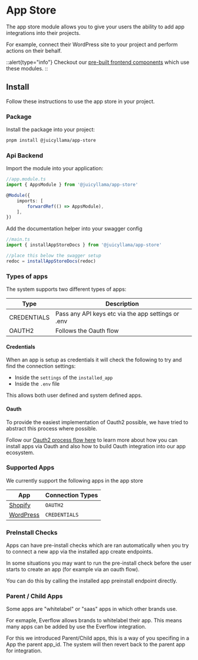 # App Store

The app store module allows you to give your users the ability to add app integrations into their projects.

For example, connect their WordPress site to your project and perform actions on their behalf.

::alert{type="info"}
Checkout our [pre-built frontend components](../../frontend/core/components/0.app-store.md) which use these modules.
::

## Install

Follow these instructions to use the app store in your project.

### Package

Install the package into your project:

```bash
pnpm install @juicyllama/app-store
```

### Api Backend

Import the module into your application:

```typescript
//app.module.ts
import { AppsModule } from '@juicyllama/app-store'

@Module({
	imports: [
		forwardRef(() => AppsModule),
	],
})
```

Add the documentation helper into your swagger config

```typescript
//main.ts
import { installAppStoreDocs } from '@juicyllama/app-store'

//place this below the swagger setup
redoc = installAppStoreDocs(redoc)
```

### Types of apps

The system supports two different types of apps:


| Type | Description |
|---------|-----------------------------------|
| CREDENTIALS | Pass any API keys etc via the app settings or .env |
| OAUTH2 | Follows the Oauth flow |

#### Credentials

When an app is setup as credentials it will check the following to try and find the connection settings:

-   Inside the `settings` of the `installed_app`
-   Inside the `.env` file

This allows both user defined and system defined apps.

#### Oauth

To provide the easiest implementation of Oauth2 possible, we have tried to abstract this process where possible.

Follow our [Oauth2 process flow here](oauth.md) to learn more about how you can install apps via Oauth and also how to build Oauth integration into our app ecosystem.

### Supported Apps

We currently support the following apps in the app store

| App | Connection Types |
|---------|-----------------------------------|
| [Shopify](../../apps/shopify/0.index.md) | `OAUTH2` |
| [WordPress](../../apps/wordpress/0.index.md) | `CREDENTIALS` |

### PreInstall Checks

Apps can have pre-install checks which are ran automatically when you try to connect a new app via the installed app create endpoints.

In some situations you may want to run the pre-install check before the user starts to create an app (for example via an oauth flow).

You can do this by calling the installed app preinstall endpoint directly.

### Parent / Child Apps

Some apps are "whitelabel" or "saas" apps in which other brands use.

For exmaple, Everflow allows brands to whitelabel their app. This means many apps can be added by use the Everflow integration.

For this we introduced Parent/Child apps, this is a way of you specifing in a App the parent app_id. The system will then revert back to the parent app for integration.
